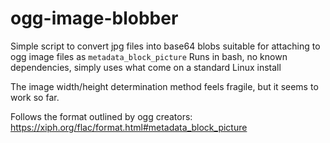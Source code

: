 # ogg-image-blobber

Simple script to convert jpg files into base64 blobs suitable for attaching to ogg image files as `metadata_block_picture`
Runs in bash, no known dependencies, simply uses what come on a standard Linux install

The image width/height determination method feels fragile, but it seems to work so far.

Follows the format outlined by ogg creators:
https://xiph.org/flac/format.html#metadata_block_picture
